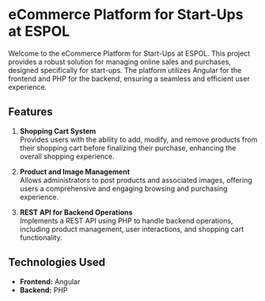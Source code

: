# eCommerce Platform for Start-Ups at ESPOL

Welcome to the eCommerce Platform for Start-Ups at ESPOL. This project provides a robust solution for managing online sales and purchases, designed specifically for start-ups. The platform utilizes Angular for the frontend and PHP for the backend, ensuring a seamless and efficient user experience.

## Features

1. **Shopping Cart System**  
   Provides users with the ability to add, modify, and remove products from their shopping cart before finalizing their purchase, enhancing the overall shopping experience.

2. **Product and Image Management**  
   Allows administrators to post products and associated images, offering users a comprehensive and engaging browsing and purchasing experience.

3. **REST API for Backend Operations**  
   Implements a REST API using PHP to handle backend operations, including product management, user interactions, and shopping cart functionality.

## Technologies Used

- **Frontend:** Angular
- **Backend:** PHP
